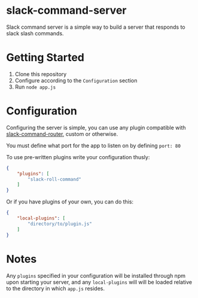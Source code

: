 slack-command-server
====================
Slack command server is a simple way to build a server that responds to slack slash commands.

Getting Started
===============
1. Clone this repository
2. Configure according to the `Configuration` section
3. Run `node app.js`

Configuration
=============
Configuring the server is simple, you can use any plugin compatible with [slack-command-router](https://github.com/terribly-lazy/slack-command-router), custom or otherwise.

You must define what port for the app to listen on by defining `port: 80`

To use pre-written plugins write your configuration thusly:
```json
{
    "plugins": [
        "slack-roll-command"
    ]
}
```
Or if you have plugins of your own, you can do this:
```json
{
    "local-plugins": [
        "directory/to/plugin.js"
    ]
}
```

Notes
=====
Any `plugins` specified in your configuration will be installed through npm upon starting your server, and any
`local-plugins` will will be loaded relative to the directory in which `app.js` resides.